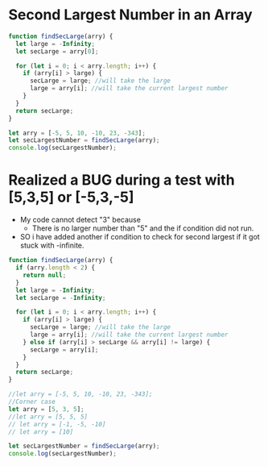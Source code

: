 
# Second Largest Number in an Array
```js
function findSecLarge(arry) {
  let large = -Infinity;
  let secLarge = arry[0];

  for (let i = 0; i < arry.length; i++) {
    if (arry[i] > large) {
      secLarge = large; //will take the large
      large = arry[i]; //will take the current largest number
    }
  }
  return secLarge;
}

let arry = [-5, 5, 10, -10, 23, -343];
let secLargestNumber = findSecLarge(arry);
console.log(secLargestNumber);
```


# Realized a BUG during a test with [5,3,5] or [-5,3,-5]
- My code cannot detect "3" because
	- There is no larger number than "5" and the if condition did not run.
- SO i have added another if condition to check for second largest if it got stuck with -infinite.

```js
function findSecLarge(arry) {
  if (arry.length < 2) {
    return null;
  }
  let large = -Infinity;
  let secLarge = -Infinity;

  for (let i = 0; i < arry.length; i++) {
    if (arry[i] > large) {
      secLarge = large; //will take the large
      large = arry[i]; //will take the current largest number
    } else if (arry[i] > secLarge && arry[i] != large) {
      secLarge = arry[i];
    }
  }
  return secLarge;
}

//let arry = [-5, 5, 10, -10, 23, -343];
//Corner case
let arry = [5, 3, 5];
//let arry = [5, 5, 5]
// let arry = [-1, -5, -10]
// let arry = [10]

let secLargestNumber = findSecLarge(arry);
console.log(secLargestNumber);

```